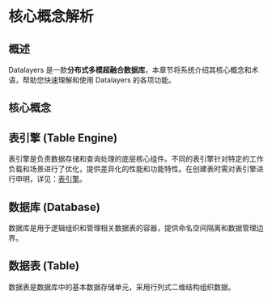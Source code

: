 # 核心概念解析

## 概述
Datalayers 是一款**分布式多模超融合数据库**，本章节将系统介绍其核心概念和术语，帮助您快速理解和使用 Datalayers 的各项功能。

## 核心概念

## 表引擎 (Table Engine)
表引擎是负责数据存储和查询处理的底层核心组件。不同的表引擎针对特定的工作负载和场景进行了优化，提供差异化的性能和功能特性。在创建表时需对表引擎进行申明，详见：[表引擎](../sql-reference/table-engine.md)。

## 数据库 (Database)
数据库是用于逻辑组织和管理相关数据表的容器，提供命名空间隔离和数据管理边界。

## 数据表 (Table)
数据表是数据库中的基本数据存储单元，采用行列式二维结构组织数据。
